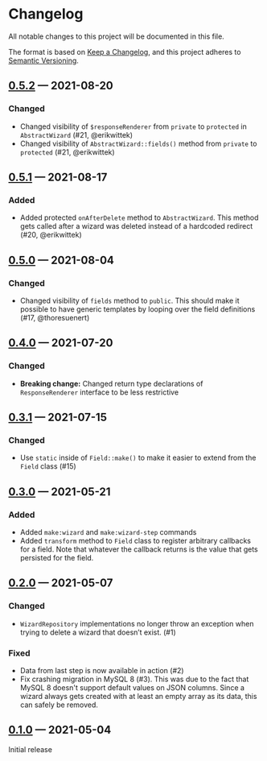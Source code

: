 # Changelog

All notable changes to this project will be documented in this file.

The format is based on [Keep a Changelog](https://keepachangelog.com/en/1.0.0/), 
and this project adheres to [Semantic Versioning](https://semver.org/spec/v2.0.0.html).

## [0.5.2] — 2021-08-20

### Changed

- Changed visibility of `$responseRenderer` from `private` to `protected` in `AbstractWizard` (#21, @erikwittek)
- Changed visibility of `AbstractWizard::fields()` method from `private` to `protected` (#21, @erikwittek)

## [0.5.1] — 2021-08-17

### Added

- Added protected `onAfterDelete` method to `AbstractWizard`. This method gets called
  after a wizard was deleted instead of a hardcoded redirect (#20, @erikwittek)

## [0.5.0] — 2021-08-04

### Changed

- Changed visibility of `fields` method to `public`. This should make it possible to have generic
  templates by looping over the field definitions (#17, @thoresuenert)

## [0.4.0] — 2021-07-20

### Changed

- **Breaking change:** Changed return type declarations of `ResponseRenderer` interface to be less restrictive

## [0.3.1] — 2021-07-15

### Changed

- Use `static` inside of `Field::make()` to make it easier to extend from the `Field` class (#15)

## [0.3.0] — 2021-05-21

### Added

- Added `make:wizard` and `make:wizard-step` commands
- Added `transform` method to `Field` class to register arbitrary callbacks for a field.
  Note that whatever the callback returns is the value that gets persisted for the field.

## [0.2.0] — 2021-05-07

### Changed

- `WizardRepository` implementations no longer throw an exception when trying to delete
  a wizard that doesn’t exist. (#1)

### Fixed

- Data from last step is now available in action (#2)
- Fix crashing migration in MySQL 8 (#3). This was due to the fact that MySQL 8 doesn't
  support default values on JSON columns. Since a wizard always gets created
  with at least an empty array as its data, this can safely be removed.

## [0.1.0] — 2021-05-04

Initial release

[0.5.2]: https://github.com/laravel-arcanist/arcanist/compare/0.5.1...0.5.2
[0.5.1]: https://github.com/laravel-arcanist/arcanist/compare/0.5.0...0.5.1
[0.5.0]: https://github.com/laravel-arcanist/arcanist/compare/0.4.0...0.5.0
[0.4.0]: https://github.com/laravel-arcanist/arcanist/compare/0.3.1...0.4.0
[0.3.1]: https://github.com/laravel-arcanist/arcanist/compare/0.3.0...0.3.1
[0.3.0]: https://github.com/laravel-arcanist/arcanist/compare/0.2.0...0.3.0
[0.2.0]: https://github.com/laravel-arcanist/arcanist/compare/0.1.0...0.2.0
[0.1.0]: https://github.com/laravel-arcanist/arcanist/releases/tag/0.1.0
